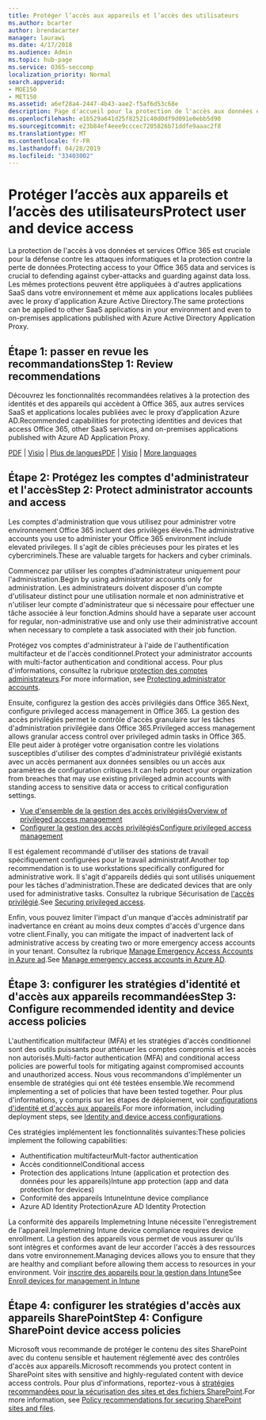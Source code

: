 ```yaml
---
title: Protéger l’accès aux appareils et l’accès des utilisateurs
ms.author: bcarter
author: brendacarter
manager: laurawi
ms.date: 4/17/2018
ms.audience: Admin
ms.topic: hub-page
ms.service: O365-seccomp
localization_priority: Normal
search.appverid:
- MOE150
- MET150
ms.assetid: a6ef28a4-2447-4b43-aae2-f5af6d53c68e
description: Page d'accueil pour la protection de l'accès aux données et services O365
ms.openlocfilehash: e1b529a641d25f82521c40d0df9d091e0ebb5d90
ms.sourcegitcommit: e23b84ef4eee9cccec7205826b71ddfe9aaac2f8
ms.translationtype: MT
ms.contentlocale: fr-FR
ms.lasthandoff: 04/28/2019
ms.locfileid: "33403002"
---
```

# <a name="protect-user-and-device-access"></a><span data-ttu-id="deb01-103">Protéger l’accès aux appareils et l’accès des utilisateurs</span><span class="sxs-lookup"><span data-stu-id="deb01-103">Protect user and device access</span></span>

<span data-ttu-id="deb01-104">La protection de l'accès à vos données et services Office 365 est cruciale pour la défense contre les attaques informatiques et la protection contre la perte de données.</span><span class="sxs-lookup"><span data-stu-id="deb01-104">Protecting access to your Office 365 data and services is crucial to defending against cyber-attacks and guarding against data loss.</span></span> <span data-ttu-id="deb01-105">Les mêmes protections peuvent être appliquées à d'autres applications SaaS dans votre environnement et même aux applications locales publiées avec le proxy d'application Azure Active Directory.</span><span class="sxs-lookup"><span data-stu-id="deb01-105">The same protections can be applied to other SaaS applications in your environment and even to on-premises applications published with Azure Active Directory Application Proxy.</span></span>
  
## <a name="step-1-review-recommendations"></a><span data-ttu-id="deb01-106">Étape 1: passer en revue les recommandations</span><span class="sxs-lookup"><span data-stu-id="deb01-106">Step 1: Review recommendations</span></span>

<span data-ttu-id="deb01-107">Découvrez les fonctionnalités recommandées relatives à la protection des identités et des appareils qui accèdent à Office 365, aux autres services SaaS et applications locales publiées avec le proxy d’application Azure AD.</span><span class="sxs-lookup"><span data-stu-id="deb01-107">Recommended capabilities for protecting identities and devices that access Office 365, other SaaS services, and on-premises applications published with Azure AD Application Proxy.</span></span>
  
<span data-ttu-id="deb01-108">[PDF](https://go.microsoft.com/fwlink/p/?linkid=841656) | [Visio](https://go.microsoft.com/fwlink/p/?linkid=841657) | [Plus de langues](https://www.microsoft.com/download/details.aspx?id=55032)</span><span class="sxs-lookup"><span data-stu-id="deb01-108">[PDF](https://go.microsoft.com/fwlink/p/?linkid=841656) | [Visio](https://go.microsoft.com/fwlink/p/?linkid=841657) | [More languages](https://www.microsoft.com/download/details.aspx?id=55032)</span></span>
  
## <a name="step-2-protect-administrator-accounts-and-access"></a><span data-ttu-id="deb01-109">Étape 2: Protégez les comptes d'administrateur et l'accès</span><span class="sxs-lookup"><span data-stu-id="deb01-109">Step 2: Protect administrator accounts and access</span></span>
<span data-ttu-id="deb01-110">Les comptes d'administration que vous utilisez pour administrer votre environnement Office 365 incluent des privilèges élevés.</span><span class="sxs-lookup"><span data-stu-id="deb01-110">The administrative accounts you use to administer your Office 365 environment include elevated privileges.</span></span> <span data-ttu-id="deb01-111">Il s'agit de cibles précieuses pour les pirates et les cybercriminels.</span><span class="sxs-lookup"><span data-stu-id="deb01-111">These are valuable targets for hackers and cyber criminals.</span></span> 

<span data-ttu-id="deb01-112">Commencez par utiliser les comptes d'administrateur uniquement pour l'administration.</span><span class="sxs-lookup"><span data-stu-id="deb01-112">Begin by using administrator accounts only for administration.</span></span> <span data-ttu-id="deb01-113">Les administrateurs doivent disposer d'un compte d'utilisateur distinct pour une utilisation normale et non administrative et n'utiliser leur compte d'administrateur que si nécessaire pour effectuer une tâche associée à leur fonction.</span><span class="sxs-lookup"><span data-stu-id="deb01-113">Admins should have a separate user account for regular, non-administrative use and only use their administrative account when necessary to complete a task associated with their job function.</span></span>

<span data-ttu-id="deb01-114">Protégez vos comptes d'administrateur à l'aide de l'authentification multifacteur et de l'accès conditionnel.</span><span class="sxs-lookup"><span data-stu-id="deb01-114">Protect your administrator accounts with multi-factor authentication and conditional access.</span></span> <span data-ttu-id="deb01-115">Pour plus d'informations, consultez la rubrique [protection des comptes administrateurs](https://docs.microsoft.com/en-us/microsoft-365/enterprise/identity-access-prerequisites#protecting-administrator-accounts).</span><span class="sxs-lookup"><span data-stu-id="deb01-115">For more information, see [Protecting administrator accounts](https://docs.microsoft.com/en-us/microsoft-365/enterprise/identity-access-prerequisites#protecting-administrator-accounts).</span></span> 

<span data-ttu-id="deb01-116">Ensuite, configurez la gestion des accès privilégiés dans Office 365.</span><span class="sxs-lookup"><span data-stu-id="deb01-116">Next, configure privileged access management in Office 365.</span></span> <span data-ttu-id="deb01-117">La gestion des accès privilégiés permet le contrôle d'accès granulaire sur les tâches d'administration privilégiée dans Office 365.</span><span class="sxs-lookup"><span data-stu-id="deb01-117">Privileged access management allows granular access control over privileged admin tasks in Office 365.</span></span> <span data-ttu-id="deb01-118">Elle peut aider à protéger votre organisation contre les violations susceptibles d'utiliser des comptes d'administrateur privilégié existants avec un accès permanent aux données sensibles ou un accès aux paramètres de configuration critiques.</span><span class="sxs-lookup"><span data-stu-id="deb01-118">It can help protect your organization from breaches that may use existing privileged admin accounts with standing access to sensitive data or access to critical configuration settings.</span></span>

- [<span data-ttu-id="deb01-119">Vue d'ensemble de la gestion des accès privilégiés</span><span class="sxs-lookup"><span data-stu-id="deb01-119">Overview of privileged access management</span></span>](privileged-access-management-overview.md)
- [<span data-ttu-id="deb01-120">Configurer la gestion des accès privilégiés</span><span class="sxs-lookup"><span data-stu-id="deb01-120">Configure privileged access management</span></span>](privileged-access-management-configuration.md)

<span data-ttu-id="deb01-121">Il est également recommandé d'utiliser des stations de travail spécifiquement configurées pour le travail administratif.</span><span class="sxs-lookup"><span data-stu-id="deb01-121">Another top recommendation is to use workstations specifically configured for administrative work.</span></span> <span data-ttu-id="deb01-122">Il s'agit d'appareils dédiés qui sont utilisés uniquement pour les tâches d'administration.</span><span class="sxs-lookup"><span data-stu-id="deb01-122">These are dedicated devices that are only used for administrative tasks.</span></span> <span data-ttu-id="deb01-123">Consultez la rubrique Sécurisation de [l'accès privilégié](https://docs.microsoft.com/en-us/windows-server/identity/securing-privileged-access/securing-privileged-access).</span><span class="sxs-lookup"><span data-stu-id="deb01-123">See [Securing privileged access](https://docs.microsoft.com/en-us/windows-server/identity/securing-privileged-access/securing-privileged-access).</span></span>

<span data-ttu-id="deb01-124">Enfin, vous pouvez limiter l'impact d'un manque d'accès administratif par inadvertance en créant au moins deux comptes d'accès d'urgence dans votre client.</span><span class="sxs-lookup"><span data-stu-id="deb01-124">Finally, you can mitigate the impact of inadvertent lack of administrative access by creating two or more emergency access accounts in your tenant.</span></span> <span data-ttu-id="deb01-125">Consultez la rubrique [Manage Emergency Access Accounts in Azure ad](https://docs.microsoft.com/en-us/azure/active-directory/users-groups-roles/directory-emergency-access).</span><span class="sxs-lookup"><span data-stu-id="deb01-125">See [Manage emergency access accounts in Azure AD](https://docs.microsoft.com/en-us/azure/active-directory/users-groups-roles/directory-emergency-access).</span></span> 

## <a name="step-3-configure-recommended-identity-and-device-access-policies"></a><span data-ttu-id="deb01-126">Étape 3: configurer les stratégies d'identité et d'accès aux appareils recommandées</span><span class="sxs-lookup"><span data-stu-id="deb01-126">Step 3: Configure recommended identity and device access policies</span></span>
<span data-ttu-id="deb01-127">L'authentification multifacteur (MFA) et les stratégies d'accès conditionnel sont des outils puissants pour atténuer les comptes compromis et les accès non autorisés.</span><span class="sxs-lookup"><span data-stu-id="deb01-127">Multi-factor authentication (MFA) and conditional access policies are powerful tools for mitigating against compromised accounts and unauthorized access.</span></span> <span data-ttu-id="deb01-128">Nous vous recommandons d'implémenter un ensemble de stratégies qui ont été testées ensemble.</span><span class="sxs-lookup"><span data-stu-id="deb01-128">We recommend implementing a set of policies that have been tested together.</span></span> <span data-ttu-id="deb01-129">Pour plus d'informations, y compris sur les étapes de déploiement, voir [configurations d'identité et d'accès aux appareils](https://docs.microsoft.com/en-us/microsoft-365/enterprise/microsoft-365-policies-configurations).</span><span class="sxs-lookup"><span data-stu-id="deb01-129">For more information, including deployment steps, see [Identity and device access configurations](https://docs.microsoft.com/en-us/microsoft-365/enterprise/microsoft-365-policies-configurations).</span></span>

 <span data-ttu-id="deb01-130">Ces stratégies implémentent les fonctionnalités suivantes:</span><span class="sxs-lookup"><span data-stu-id="deb01-130">These policies implement the following capabilities:</span></span>
- <span data-ttu-id="deb01-131">Authentification multifacteur</span><span class="sxs-lookup"><span data-stu-id="deb01-131">Mult-factor authentication</span></span>
- <span data-ttu-id="deb01-132">Accès conditionnel</span><span class="sxs-lookup"><span data-stu-id="deb01-132">Conditional access</span></span>
- <span data-ttu-id="deb01-133">Protection des applications Intune (application et protection des données pour les appareils)</span><span class="sxs-lookup"><span data-stu-id="deb01-133">Intune app protection (app and data protection for devices)</span></span>
- <span data-ttu-id="deb01-134">Conformité des appareils Intune</span><span class="sxs-lookup"><span data-stu-id="deb01-134">Intune device compliance</span></span>
- <span data-ttu-id="deb01-135">Azure AD Identity Protection</span><span class="sxs-lookup"><span data-stu-id="deb01-135">Azure AD Identity Protection</span></span>

<span data-ttu-id="deb01-136">La conformité des appareils Implemetning Intune nécessite l'enregistrement de l'appareil.</span><span class="sxs-lookup"><span data-stu-id="deb01-136">Implemetning Intune device compliance requires device enrollment.</span></span> <span data-ttu-id="deb01-137">La gestion des appareils vous permet de vous assurer qu'ils sont intègres et conformes avant de leur accorder l'accès à des ressources dans votre environnement.</span><span class="sxs-lookup"><span data-stu-id="deb01-137">Managing devices allows you to ensure that they are healthy and compliant before allowing them access to resources in your environment.</span></span> <span data-ttu-id="deb01-138">Voir [inscrire des appareils pour la gestion dans Intune](https://docs.microsoft.com/intune-classic/deploy-use/enroll-devices-in-microsoft-intune)</span><span class="sxs-lookup"><span data-stu-id="deb01-138">See [Enroll devices for management in Intune](https://docs.microsoft.com/intune-classic/deploy-use/enroll-devices-in-microsoft-intune)</span></span>

## <a name="step-4-configure-sharepoint-device-access-policies"></a><span data-ttu-id="deb01-139">Étape 4: configurer les stratégies d'accès aux appareils SharePoint</span><span class="sxs-lookup"><span data-stu-id="deb01-139">Step 4: Configure SharePoint device access policies</span></span>

<span data-ttu-id="deb01-140">Microsoft vous recommande de protéger le contenu des sites SharePoint avec du contenu sensible et hautement réglementé avec des contrôles d'accès aux appareils.</span><span class="sxs-lookup"><span data-stu-id="deb01-140">Microsoft recommends you protect content in SharePoint sites with sensitive and highly-regulated content with device access controls.</span></span> <span data-ttu-id="deb01-141">Pour plus d'informations, reportez-vous à [stratégies recommandées pour la sécurisation des sites et des fichiers SharePoint](https://docs.microsoft.com/en-us/microsoft-365/enterprise/sharepoint-file-access-policies).</span><span class="sxs-lookup"><span data-stu-id="deb01-141">For more information, see [Policy recommendations for securing SharePoint sites and files](https://docs.microsoft.com/en-us/microsoft-365/enterprise/sharepoint-file-access-policies).</span></span>



    

